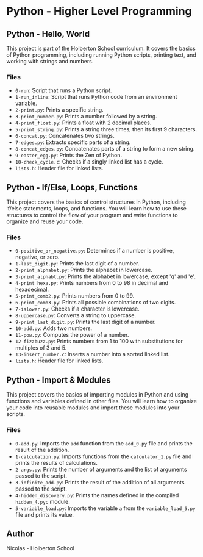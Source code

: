 # Python - Higher Level Programming

## Python - Hello, World

This project is part of the Holberton School curriculum. It covers the basics of Python programming, including running Python scripts, printing text, and working with strings and numbers.

### Files

- `0-run`: Script that runs a Python script.
- `1-run_inline`: Script that runs Python code from an environment variable.
- `2-print.py`: Prints a specific string.
- `3-print_number.py`: Prints a number followed by a string.
- `4-print_float.py`: Prints a float with 2 decimal places.
- `5-print_string.py`: Prints a string three times, then its first 9 characters.
- `6-concat.py`: Concatenates two strings.
- `7-edges.py`: Extracts specific parts of a string.
- `8-concat_edges.py`: Concatenates parts of a string to form a new string.
- `9-easter_egg.py`: Prints the Zen of Python.
- `10-check_cycle.c`: Checks if a singly linked list has a cycle.
- `lists.h`: Header file for linked lists.

## Python - If/Else, Loops, Functions

This project covers the basics of control structures in Python, including if/else statements, loops, and functions. You will learn how to use these structures to control the flow of your program and write functions to organize and reuse your code.

### Files

- `0-positive_or_negative.py`: Determines if a number is positive, negative, or zero.
- `1-last_digit.py`: Prints the last digit of a number.
- `2-print_alphabet.py`: Prints the alphabet in lowercase.
- `3-print_alphabt.py`: Prints the alphabet in lowercase, except 'q' and 'e'.
- `4-print_hexa.py`: Prints numbers from 0 to 98 in decimal and hexadecimal.
- `5-print_comb2.py`: Prints numbers from 0 to 99.
- `6-print_comb3.py`: Prints all possible combinations of two digits.
- `7-islower.py`: Checks if a character is lowercase.
- `8-uppercase.py`: Converts a string to uppercase.
- `9-print_last_digit.py`: Prints the last digit of a number.
- `10-add.py`: Adds two numbers.
- `11-pow.py`: Computes the power of a number.
- `12-fizzbuzz.py`: Prints numbers from 1 to 100 with substitutions for multiples of 3 and 5.
- `13-insert_number.c`: Inserts a number into a sorted linked list.
- `lists.h`: Header file for linked lists.

## Python - Import & Modules

This project covers the basics of importing modules in Python and using functions and variables defined in other files. You will learn how to organize your code into reusable modules and import these modules into your scripts.

### Files

- `0-add.py`: Imports the `add` function from the `add_0.py` file and prints the result of the addition.
- `1-calculation.py`: Imports functions from the `calculator_1.py` file and prints the results of calculations.
- `2-args.py`: Prints the number of arguments and the list of arguments passed to the script.
- `3-infinite_add.py`: Prints the result of the addition of all arguments passed to the script.
- `4-hidden_discovery.py`: Prints the names defined in the compiled `hidden_4.pyc` module.
- `5-variable_load.py`: Imports the variable `a` from the `variable_load_5.py` file and prints its value.

## Author

Nicolas - Holberton School